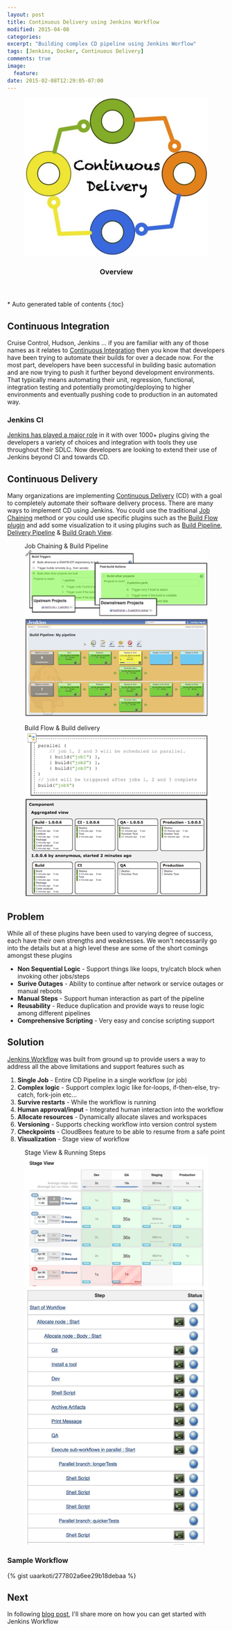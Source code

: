 ```yaml
---
layout: post
title: Continuous Delivery using Jenkins Workflow
modified: 2015-04-08
categories:
excerpt: "Building complex CD pipeline using Jenkins Worflow"
tags: [Jenkins, Docker, Continuous Delivery]
comments: true
image:
  feature:
date: 2015-02-08T12:29:05-07:00
---
```

<figure>
	<a href="/images/cd-custom-2.jpg"><img src="/images/cd-custom-2.jpg"></a>
</figure>
<section id="table-of-contents" class="toc">
  <header>
    <h3>Overview</h3>
  </header>
<div id="drawer" markdown="1">
*  Auto generated table of contents
{:toc}
</div>
</section><!-- /#table-of-contents -->

## Continuous Integration
Cruise Control, Hudson, Jenkins ... if you are familiar with any of those names as it relates to [Continuous Integration](http://en.wikipedia.org/wiki/Continuous_integration) then you know that developers have been trying to automate their builds for over a decade now. For the most part, developers have been successful in building basic automation and are now trying to push it further beyond development environments. That typically means automating their unit, regression, functional, integration testing and potentially promoting/deploying to higher environments and eventually pushing code to production in an automated way.

### Jenkins CI
[Jenkins has played a major role](http://zeroturnaround.com/rebellabs/10-kick-ass-technologies-modern-developers-love/6/) in it with over 1000+ plugins giving the developers a variety of choices and integration with tools they use throughout their SDLC. Now developers are looking to extend their use of Jenkins beyond CI and towards CD.

## Continuous Delivery
Many organizations are implementing [Continuous Delivery](http://en.wikipedia.org/wiki/Continuous_delivery) (CD) with a goal to completely automate their software delivery process. There are many ways to implement CD using Jenkins. You could use the traditional [Job Chaining](http://zeroturnaround.com/rebellabs/how-to-use-jenkins-for-job-chaining-and-visualizations/) method or you could use specific plugins such as the [Build Flow plugin](https://wiki.jenkins-ci.org/display/JENKINS/Build+Flow+Plugin) and add some visualization to it using plugins such as [Build Pipeline](https://wiki.jenkins-ci.org/display/JENKINS/Build+Pipeline+Plugin), [Delivery Pipeline](https://wiki.jenkins-ci.org/display/JENKINS/Delivery+Pipeline+Plugin) & [Build Graph View](https://wiki.jenkins-ci.org/display/JENKINS/Build+Graph+View+Plugin).

<figure class="half">
  <figcaption>Job Chaining & Build Pipeline</figcaption>
  <a href="/images/job-chaining.jpg"><img src="/images/job-chaining.jpg"></a>
  <a href="/images/build-pipeline.jpg"><img src="/images/build-pipeline.jpg"></a>
</figure>
<figure class="half">
  <figcaption>Build Flow & Build delivery</figcaption>
  <a href="/images/build-flow.jpg"><img src="/images/build-flow.jpg"></a>
  <a href="/images/build-delivery.jpg"><img src="/images/build-delivery.jpg"></a>
</figure>

## Problem
While all of these plugins have been used to varying degree of success, each have their own strengths and weaknesses. We won't necessarily go into the details but at a high level these are some of the short comings amongst these plugins

* **Non Sequential Logic** - Support things like loops, try/catch block when invoking other jobs/steps
* **Surive Outages** - Ability to continue after network or service outages or manual reboots
* **Manual Steps** - Support human interaction as part of the pipeline
* **Reusability** - Reduce duplication and provide ways to reuse logic among different pipelines
* **Comprehensive Scripting** - Very easy and concise scripting support

## Solution
[Jenkins Workflow](https://github.com/jenkinsci/workflow-plugin) was built from ground up to provide users a way to address all the above limitations and support features such as

1. **Single Job** - Entire CD Pipeline in a single workflow (or job)
2. **Complex logic** - Support complex logic like for-loops, if-then-else, try-catch, fork-join etc...
3. **Survive restarts** - While the workflow is running
4. **Human approval/input** - Integrated human interaction into the workflow
5. **Allocate resources** - Dynamically allocate slaves and workspaces
6. **Versioning** - Supports checking workflow into version control system
7. **Checkpoints** - CloudBees feature to be able to resume from a safe point
8. **Visualization** - Stage view of workflow

<figure class="half">
  <figcaption>Stage View & Running Steps</figcaption>
  <a href="/images/wf-stage-view.jpg"><img src="/images/wf-stage-view.jpg"></a>
  <a href="/images/wf-run-steps.jpg"><img src="/images/wf-run-steps.jpg"></a>
</figure>

### Sample Workflow
{% gist uaarkoti/277802a6ee29b18debaa %}

## Next
In following [blog post](http://udaypal.com/jenkins-workflow-getting-started/), I'll share more on how you can get started with Jenkins Workflow
